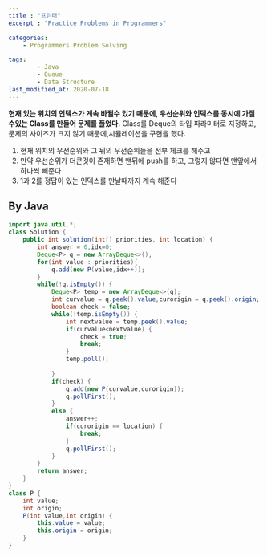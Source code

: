 ```yaml
---
title : "프린터"
excerpt : "Practice Problems in Programmers"

categories:
    - Programmers Problem Solving

tags:
        - Java
        - Queue
        - Data Structure
last_modified_at: 2020-07-18
---
```


**현재 있는 위치의 인덱스가 계속 바뀔수 있기 때문에, 우선순위와 인덱스를 동시에 가질수있는 Class를 만들어 문제를 풀었다.** Class를 Deque의 타입 파라미터로 지정하고, 문제의 사이즈가 크지 않기 때문에,시뮬레이션을 구현을 했다.
1. 현재 위치의 우선순위와 그 뒤의 우선순위들을 전부 체크를 해주고
2. 만약 우선순위가 더큰것이 존재하면 맨뒤에 push를 하고, 그렇지 않다면 맨앞에서 하나씩 빼준다
3. 1과 2를 정답이 있는 인덱스를 만날때까지 계속 해준다



## By Java
```java
import java.util.*;
class Solution {
    public int solution(int[] priorities, int location) {
        int answer = 0,idx=0;
        Deque<P> q = new ArrayDeque<>();
        for(int value : priorities){
            q.add(new P(value,idx++));
        }
        while(!q.isEmpty()) {
            Deque<P> temp = new ArrayDeque<>(q);
            int curvalue = q.peek().value,curorigin = q.peek().origin;
            boolean check = false;
            while(!temp.isEmpty()) {
                int nextvalue = temp.peek().value;
                if(curvalue<nextvalue) {
                    check = true;
                    break;
                }
                temp.poll();
                
            }
            if(check) {
                q.add(new P(curvalue,curorigin));
                q.pollFirst();
            }
            else {
                answer++;
                if(curorigin == location) {
                    break;
                }
                q.pollFirst();
            }
        }
        return answer;
    }
}
class P {
    int value;
    int origin;
    P(int value,int origin) {
        this.value = value;
        this.origin = origin;
    }
}
```